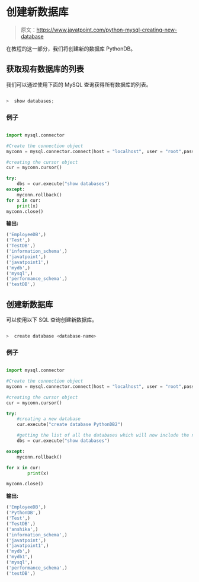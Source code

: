 # 创建新数据库

> 原文：<https://www.javatpoint.com/python-mysql-creating-new-database>

在教程的这一部分，我们将创建新的数据库 PythonDB。

## 获取现有数据库的列表

我们可以通过使用下面的 MySQL 查询获得所有数据库的列表。

```py

>  show databases;

```

### 例子

```py

import mysql.connector

#Create the connection object 
myconn = mysql.connector.connect(host = "localhost", user = "root",passwd = "google")

#creating the cursor object
cur = myconn.cursor()

try:
    dbs = cur.execute("show databases")
except:
    myconn.rollback()
for x in cur:
    print(x)
myconn.close()

```

**输出:**

```py
('EmployeeDB',)
('Test',)
('TestDB',)
('information_schema',)
('javatpoint',)
('javatpoint1',)
('mydb',)
('mysql',)
('performance_schema',)
('testDB',)

```

## 创建新数据库

可以使用以下 SQL 查询创建新数据库。

```py

>  create database <database-name>  

```

### 例子

```py

import mysql.connector

#Create the connection object 
myconn = mysql.connector.connect(host = "localhost", user = "root",passwd = "google")

#creating the cursor object
cur = myconn.cursor()

try:
    #creating a new database
    cur.execute("create database PythonDB2")

    #getting the list of all the databases which will now include the new database PythonDB
    dbs = cur.execute("show databases")

except:
    myconn.rollback()

for x in cur:
        print(x)

myconn.close()

```

**输出:**

```py
('EmployeeDB',)
('PythonDB',)
('Test',)
('TestDB',)
('anshika',)
('information_schema',)
('javatpoint',)
('javatpoint1',)
('mydb',)
('mydb1',)
('mysql',)
('performance_schema',)
('testDB',)

```